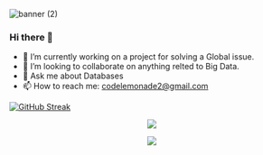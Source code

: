 
![banner (2)](https://github.com/CodeLemonadeYT/CodeLemonadeYT/assets/136920805/7d852a96-ef63-42d9-b9b1-fb808c477e18)


### Hi there 👋

<!--
**CodeLemonadeYT/CodeLemonadeYT** is a ✨ _special_ ✨ repository because its `README.md` (this file) appears on your GitHub profile.

Here are some ideas to get you started: -->

- 🔭 I’m currently working on a project for solving a Global issue. 
- 👯 I’m looking to collaborate on anything relted to Big Data.
- 💬 Ask me about Databases
- 📫 How to reach me: codelemonade2@gmail.com

[![GitHub Streak](https://streak-stats.demolab.com?user=CodelemonadeYT&theme=blue-green&hide_border=true)](https://git.io/streak-stats)


 <p align="center">
  <a href="https://skillicons.dev">
    <img src="https://skillicons.dev/icons?i=java,python,mysql,spring,mongo,html,css,github,c,firebase,postman,hibernate,docker,git" />
  </a>
</p>


<!-----metrics------->
<div id="header" align="center">
  <img src="http://github-profile-summary-cards.vercel.app/api/cards/profile-details?username=CodeLemonadeYT&theme=github_dark"/>
</div>

<!----time spent------>
